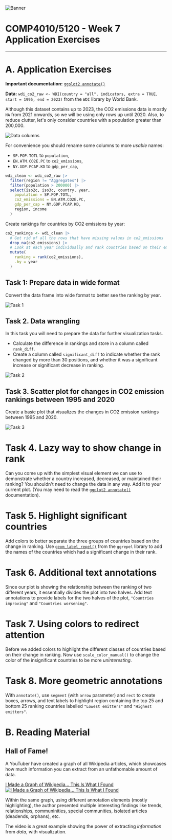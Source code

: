 ![Banner](img/banner.gif)

# COMP4010/5120 - Week 7 Application Exercises
---

# A. Application Exercises

**Important documentation:** [`ggplot2 annotate()`](https://ggplot2.tidyverse.org/reference/annotate.html)

**Data:** `wdi_co2_raw <- WDI(country = "all", indicators, extra = TRUE, start = 1995, end = 2023)` from the `WDI` library by World Bank.

Although this dataset contains up to 2023, the CO2 emissions data is mostly `NA` from 2021 onwards, so we will be using only rows up until 2020. Also, to reduce clutter, let's only consider countries with a population greater than 200,000.

![Data columns](img/notes1.jpg)

For convenience you should rename some columns to more *usable* names:

- `SP.POP.TOTL` to `population`,
- `EN.ATM.CO2E.PC` to `co2_emissions`,
- `NY.GDP.PCAP.KD` to `gdp_per_cap`,

```R
wdi_clean <- wdi_co2_raw |>
  filter(region != "Aggregates") |>
  filter(population > 200000) |>
  select(iso2c, iso3c, country, year,
    population = SP.POP.TOTL,
    co2_emissions = EN.ATM.CO2E.PC,
    gdp_per_cap = NY.GDP.PCAP.KD,
    region, income
  )
```

Create rankings for countries by CO2 emissions by year:

```R
co2_rankings <- wdi_clean |>
  # Get rid of all the rows that have missing values in co2_emissions
  drop_na(co2_emissions) |>
  # Look at each year individually and rank countries based on their emissions that year
  mutate(
    ranking = rank(co2_emissions),
    .by = year
  )
```

## Task 1: Prepare data in wide format

Convert the data frame into wide format to better see the ranking by year.

![Task 1](img/task1.jpg)

## Task 2. Data wrangling

In this task you will need to prepare the data for further visualization tasks.

- Calculate the difference in rankings and store in a column called `rank_diff`. 
- Create a column called `significant_diff` to indicate whether the rank changed by more than 30 positions, and whether it was a significant increase or significant decrease in ranking.

![Task 2](img/task2.jpg)

## Task 3. Scatter plot for changes in CO2 emission rankings between 1995 and 2020

Create a basic plot that visualizes the changes in CO2 emission rankings between 1995 and 2020.

![Task 3](img/task3.png)

# Task 4. Lazy way to show change in rank

Can you come up with the simplest visual element we can use to demonstrate whether a country increased, decreased, or maintained their ranking? You shouldn't need to change the data in any way.
Add it to your current plot. (You may need to read the [`ggplot2 annotate()`](https://ggplot2.tidyverse.org/reference/annotate.html) documentation).

# Task 5. Highlight significant countries

Add colors to better separate the three groups of countries based on the change in ranking. Use [`geom_label_repel()`](https://r-graph-gallery.com/package/ggrepel.html) from the `ggrepel` library to add the names of the countries which had a significant change in their rank.

# Task 6. Additional text annotations

Since our plot is showing the relationship between the ranking of two different years, it essentially divides the plot into two halves. Add text annotations to provide labels for the two halves of the plot, `"Countries improving"` and `"Countries worsening"`.

# Task 7. Using colors to redirect attention

Before we added colors to highlight the different classes of countries based on their change in ranking. Now use `scale_color_manual()` to change the color of the insignificant countries to be more *uninteresting*.

# Task 8. More geometric annotations

With `annotate()`, use `segment` (with `arrow` parameter) and `rect` to create boxes, arrows, and text labels to highlight region containing the top 25 and bottom 25 ranking countries labelled `"Lowest emitters"` and `"Highest emitters"`.

# B. Reading Material

## Hall of Fame!

A YouTuber have created a graph of all Wikipedia articles, which showcases how much information you can extract from an unfathomable amount of data.

[I Made a Graph of Wikipedia... This Is What I Found](https://www.youtube.com/watch?v=JheGL6uSF-4&ab_channel=adumb)
[![I Made a Graph of Wikipedia... This Is What I Found](img/fame.jpg)](https://www.youtube.com/watch?v=JheGL6uSF-4&ab_channel=adumb)

Within the same graph, using different annotation elements (mostly highlighting), the author presented multiple interesting findings like trends, relationships, communinities, special communities, isolated articles (deadends, orphans), etc.

The video is a great example showing the power of extracting *information* from *data*, with visualization.
